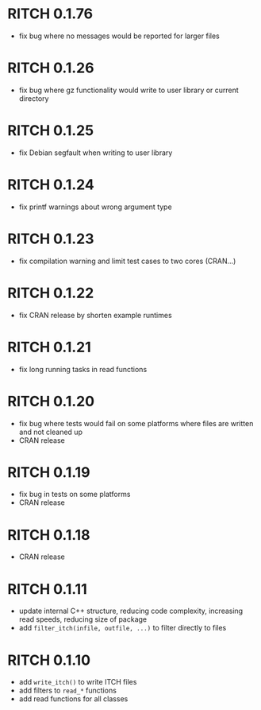 # RITCH 0.1.76

* fix bug where no messages would be reported for larger files

# RITCH 0.1.26

* fix bug where gz functionality would write to user library or current directory

# RITCH 0.1.25

* fix Debian segfault when writing to user library

# RITCH 0.1.24

* fix printf warnings about wrong argument type

# RITCH 0.1.23

* fix compilation warning and limit test cases to two cores (CRAN...)

# RITCH 0.1.22

* fix CRAN release by shorten example runtimes

# RITCH 0.1.21

* fix long running tasks in read functions

# RITCH 0.1.20

* fix bug where tests would fail on some platforms where files are written and not cleaned up
* CRAN release

# RITCH 0.1.19

* fix bug in tests on some platforms
* CRAN release

# RITCH 0.1.18

* CRAN release


# RITCH 0.1.11

* update internal C++ structure, reducing code complexity, increasing read speeds, reducing size of package
* add `filter_itch(infile, outfile, ...)` to filter directly to files


# RITCH 0.1.10

* add `write_itch()` to write ITCH files
* add filters to `read_*` functions
* add read functions for all classes
